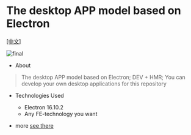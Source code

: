 # The desktop APP model based on Electron

[[中文]](README.md)

![final](https://img04.sogoucdn.com/app/a/100520146/b85b791c53709c86622da1876102ba38)

- About
> The desktop APP model based on Electron; DEV + HMR; You can develop your own desktop applications for this repository


- Technologies Used
  - Electron 16.10.2
  - Any FE-technology you want


- more
  [see there](https://www.jianshu.com/p/ea0852003209)